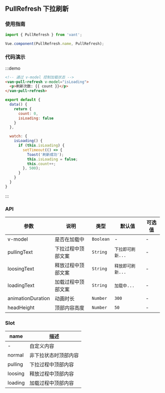 <style>
.demo-pull-refresh {
  .zan-doc-demo-block__title,
  .zan-doc-demo-block__subtitle {
    display: none;
  }

  .van-pull-refresh {
    height: 450px;
    background-color: #fff;
    
    .zan-doc-demo-block__title {
      display: block;
    }
    
    p {
      margin: 10px 0 0 15px;
    }
  }
}
</style>

<script>
import { Toast } from 'packages';

export default {
  data() {
    return {
      count: 0,
      isLoading: false
    }
  },

  watch: {
    isLoading() {
      if (this.isLoading) {
        setTimeout(() => {
          Toast('刷新成功');
          this.isLoading = false;
          this.count++;
        }, 500);
      }
    }
  },

  mounted() {
    const head = document.querySelector('.van-pull-refresh__head');
    head.insertAdjacentHTML('afterend', '<h1 class="zan-doc-demo-block__title">PullRefresh 下拉刷新</h1>');
  }
}
</script>

## PullRefresh 下拉刷新

### 使用指南
``` javascript
import { PullRefresh } from 'vant';

Vue.component(PullRefresh.name, PullRefresh);
```

### 代码演示

:::demo  
```html
<!-- 通过 v-model 控制加载状态 -->
<van-pull-refresh v-model="isLoading">
  <p>刷新次数: {{ count }}</p>
</van-pull-refresh>
```

```javascript
export default {
  data() {
    return {
      count: 0,
      isLoading: false
    }
  },

  watch: {
    isLoading() {
      if (this.isLoading) {
        setTimeout(() => {
          Toast('刷新成功');
          this.isLoading = false;
          this.count++;
        }, 500);
      }
    }
  }
}
```
:::

### API

| 参数 | 说明 | 类型 | 默认值 | 可选值 |
|-----------|-----------|-----------|-------------|-------------|
| v-model | 是否在加载中 | `Boolean`  | - | - |
| pullingText | 下拉过程中顶部文案 | `String`  | `下拉即可刷新...` | - |
| loosingText | 释放过程中顶部文案 | `String`  | `释放即可刷新...` | - |
| loadingText | 加载过程中顶部文案 | `String`  | `加载中...` | - |
| animationDuration | 动画时长 | `Number`  | `300` | - |
| headHeight | 顶部内容高度 | `Number`  | `50` | - |

### Slot

| name       | 描述      |
|-----------|-----------|
| - | 自定义内容 |
| normal | 非下拉状态时顶部内容 |
| pulling | 下拉过程中顶部内容 |
| loosing | 释放过程中顶部内容 |
| loading | 加载过程中顶部内容 |
